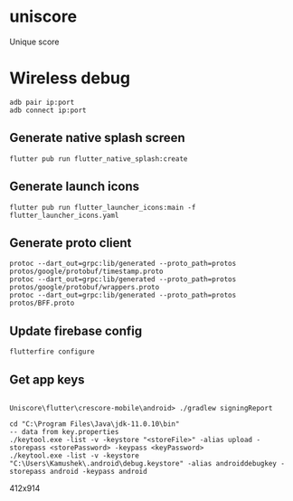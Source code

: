 # uniscore

Unique score

# Wireless debug
```
adb pair ip:port    
adb connect ip:port
```

## Generate native splash screen
```
flutter pub run flutter_native_splash:create
```

## Generate launch icons
```
flutter pub run flutter_launcher_icons:main -f flutter_launcher_icons.yaml
```

## Generate proto client
```
protoc --dart_out=grpc:lib/generated --proto_path=protos protos/google/protobuf/timestamp.proto
protoc --dart_out=grpc:lib/generated --proto_path=protos protos/google/protobuf/wrappers.proto
protoc --dart_out=grpc:lib/generated --proto_path=protos protos/BFF.proto
```

## Update firebase config
```
flutterfire configure
```

## Get app keys
```

Uniscore\flutter\crescore-mobile\android> ./gradlew signingReport

cd "C:\Program Files\Java\jdk-11.0.10\bin"
-- data from key.properties
./keytool.exe -list -v -keystore "<storeFile>" -alias upload -storepass <storePassword> -keypass <keyPassword>
./keytool.exe -list -v -keystore "C:\Users\Kamushek\.android\debug.keystore" -alias androiddebugkey -storepass android -keypass android
```

412x914